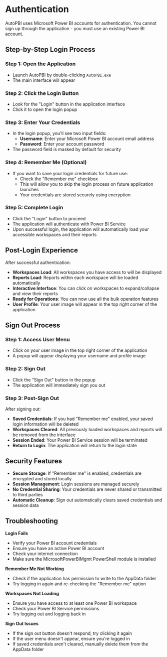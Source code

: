 # Authentication

AutoPBI uses Microsoft Power BI accounts for authentication. You cannot sign up through the application - you must use an existing Power BI account.

## Step-by-Step Login Process

### Step 1: Open the Application
- Launch AutoPBI by double-clicking `AutoPBI.exe`
- The main interface will appear

### Step 2: Click the Login Button
- Look for the "Login" button in the application interface
- Click it to open the login popup

### Step 3: Enter Your Credentials
- In the login popup, you'll see two input fields:
  - **Username**: Enter your Microsoft Power BI account email address
  - **Password**: Enter your account password
- The password field is masked by default for security

### Step 4: Remember Me (Optional)
- If you want to save your login credentials for future use:
  - Check the "Remember me" checkbox
  - This will allow you to skip the login process on future application launches
  - Your credentials are stored securely using encryption

### Step 5: Complete Login
- Click the "Login" button to proceed
- The application will authenticate with Power BI Service
- Upon successful login, the application will automatically load your accessible workspaces and their reports

## Post-Login Experience

After successful authentication:

- **Workspaces Load**: All workspaces you have access to will be displayed
- **Reports Load**: Reports within each workspace will be loaded automatically
- **Interactive Interface**: You can click on workspaces to expand/collapse and view their reports
- **Ready for Operations**: You can now use all the bulk operation features
- **User Profile**: Your user image will appear in the top right corner of the application

## Sign Out Process

### Step 1: Access User Menu
- Click on your user image in the top right corner of the application
- A popup will appear displaying your username and profile image

### Step 2: Sign Out
- Click the "Sign Out" button in the popup
- The application will immediately sign you out

### Step 3: Post-Sign Out
After signing out:
- **Saved Credentials**: If you had "Remember me" enabled, your saved login information will be deleted
- **Workspaces Cleared**: All previously loaded workspaces and reports will be removed from the interface
- **Session Ended**: Your Power BI Service session will be terminated
- **Return to Login**: The application will return to the login state

## Security Features

- **Secure Storage**: If "Remember me" is enabled, credentials are encrypted and stored locally
- **Session Management**: Login sessions are managed securely
- **No Credential Sharing**: Your credentials are never shared or transmitted to third parties
- **Automatic Cleanup**: Sign out automatically clears saved credentials and session data

## Troubleshooting

**Login Fails**
- Verify your Power BI account credentials
- Ensure you have an active Power BI account
- Check your internet connection
- Make sure the MicrosoftPowerBIMgmt PowerShell module is installed

**Remember Me Not Working**
- Check if the application has permission to write to the AppData folder
- Try logging in again and re-checking the "Remember me" option

**Workspaces Not Loading**
- Ensure you have access to at least one Power BI workspace
- Check your Power BI Service permissions
- Try logging out and logging back in

**Sign Out Issues**
- If the sign out button doesn't respond, try clicking it again
- If the user menu doesn't appear, ensure you're logged in
- If saved credentials aren't cleared, manually delete them from the AppData folder 